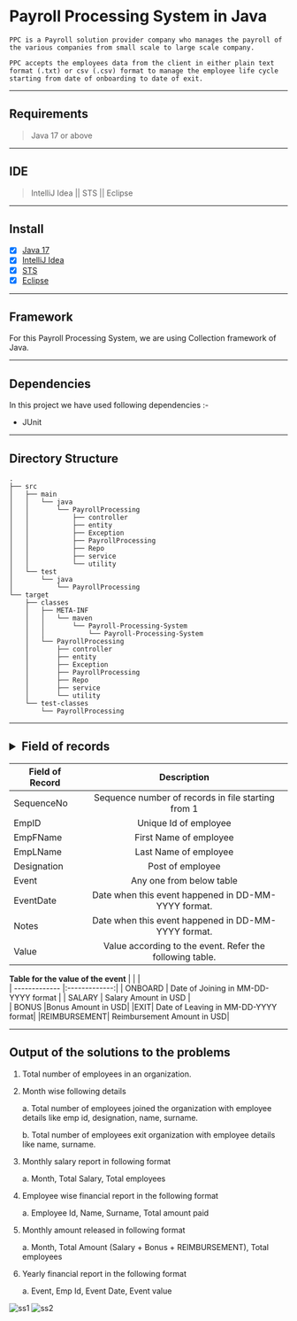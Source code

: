 # Payroll Processing System in Java

`PPC is a Payroll solution provider company who manages the payroll of the various companies from small scale to large scale company.`

`PPC accepts the employees data from the client in either plain text format (.txt) or csv (.csv) format to manage the employee life cycle starting from date of onboarding to date of exit.`

---
## Requirements

> Java 17 or above

---

## IDE 
>IntelliJ Idea || STS || Eclipse

---

## Install
- [x]  [Java 17](https://www.oracle.com/java/technologies/javase/jdk17-archive-downloads.html)
- [x] [IntelliJ Idea](https://www.jetbrains.com/idea/download/#section=windows)
- [x] [STS ](https://spring.io/tools)
- [x] [Eclipse ](https://www.eclipse.org/downloads/)

---

## Framework

For this Payroll Processing System, we are using Collection framework of Java.

---

## Dependencies

In this project we have used following dependencies :-

- JUnit

---


## Directory Structure

```
.
├── src
│   ├── main
│   │   └── java
│   │       └── PayrollProcessing
│   │           ├── controller
│   │           ├── entity
│   │           ├── Exception
│   │           ├── PayrollProcessing
│   │           ├── Repo
│   │           ├── service
│   │           └── utility
│   └── test
│       └── java
│           └── PayrollProcessing
└── target
    ├── classes
    │   ├── META-INF
    │   │   └── maven
    │   │       └── Payroll-Processing-System
    │   │           └── Payroll-Processing-System
    │   └── PayrollProcessing
    │       ├── controller
    │       ├── entity
    │       ├── Exception
    │       ├── PayrollProcessing
    │       ├── Repo
    │       ├── service
    │       └── utility
    └── test-classes
        └── PayrollProcessing
```

---

## <details><summary>Field of records</summary>


| Field of Record        | Description|  
| ------------- |:-------------:| 
|SequenceNo     | Sequence number of records in file starting from 1 | 
| EmpID      | Unique Id of employee  |  
| EmpFName | First Name of employee      |    
|EmpLName | Last Name of employee|
|Designation| Post of employee|
|Event| Any one from below table|
| EventDate | Date when this event happened in DD-MM-YYYY format.|
|Notes|Date when this event happened in DD-MM-YYYY format.|
|Value| Value according to the event. Refer the following table. |

<b>Table for the value of the event</b>
| | |          
| ------------- |:-------------:| 
| ONBOARD     | Date of Joining in MM-DD-YYYY format | 
| SALARY      | Salary Amount in USD     |  
| BONUS  |Bonus Amount in USD|
|EXIT| Date of Leaving in MM-DD-YYYY format|
|REIMBURSEMENT| Reimbursement Amount in USD|

</details>

---

## Output of the solutions to the problems

1. Total number of employees in an organization.

2. Month wise following details

    a. Total number of employees joined the organization with employee details like emp id,
designation, name, surname.

    b. Total number of employees exit organization with employee details like name, surname.

3. Monthly salary report in following format

    a. Month, Total Salary, Total employees

4. Employee wise financial report in the following format

    a. Employee Id, Name, Surname, Total amount paid

5. Monthly amount released in following format

    a. Month, Total Amount (Salary + Bonus + REIMBURSEMENT), Total employees

6. Yearly financial report in the following format

    a. Event, Emp Id, Event Date, Event value
    
![ss1](https://user-images.githubusercontent.com/117448701/210780370-46284825-bc0b-41da-9df1-6ef2b896e694.png)
![ss2](https://user-images.githubusercontent.com/117448701/210780397-5e8d37d4-41c1-4d19-984a-4aa7fab97754.png)
